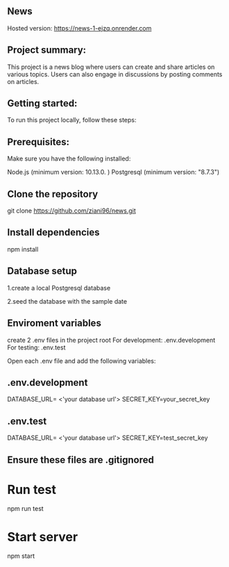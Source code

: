 ## News

Hosted version: https://news-1-ejzq.onrender.com

## Project summary:

This project is a news blog where users can create and share articles on various topics. Users can also engage in discussions by posting comments on articles.

## Getting started:

To run this project locally, follow these steps:

## Prerequisites:

Make sure you have the following installed:

Node.js (minimum version: 10.13.0. )
Postgresql (minimum version: "8.7.3")

## Clone the repository

git clone https://github.com/ziani96/news.git

## Install dependencies

npm install

## Database setup

1.create a local Postgresql database

2.seed the database with the sample date

## Enviroment variables

create 2 .env files in the project root
For development: .env.development
For testing: .env.test

Open each .env file and add the following variables:

## .env.development

DATABASE_URL= <'your database url'>
SECRET_KEY=your_secret_key

## .env.test

DATABASE_URL= <'your database url'>
SECRET_KEY=test_secret_key

## Ensure these files are .gitignored

# Run test

npm run test

# Start server

npm start
